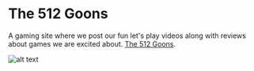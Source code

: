 # The 512 Goons

A gaming site where we post our fun let's play videos along with reviews about games we are excited about. [The 512 Goons](#).

![alt text](https://cloud.githubusercontent.com/assets/8409329/21747617/7ef0e18e-d53a-11e6-8f90-8bb14b62ba20.jpg "Lagrange Demo Image")
